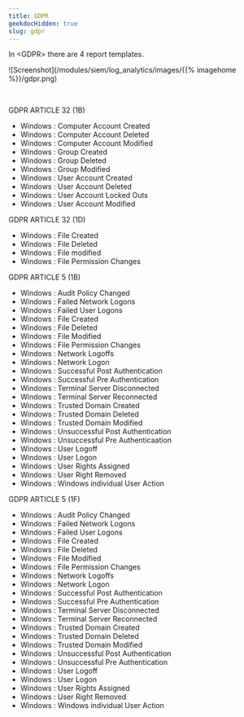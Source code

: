 ```yaml
---
title: GDPR
geekdocHidden: true
slug: gdpr
---
```


In \<GDPR> there are 4 report templates.

![Screenshot](/modules/siem/log_analytics/images/{{% imagehome %}}/gdpr.png)

&nbsp;

GDPR ARTICLE 32 (1B)
* Windows : Computer Account Created
* Windows : Computer Account Deleted
* Windows : Computer Account Modified
* Windows : Group Created
* Windows : Group Deleted
* Windows : Group Modified
* Windows : User Account Created
* Windows : User Account Deleted
* Windows : User Account Locked Outs
* Windows : User Account Modified

GDPR ARTICLE 32 (1D)
* Windows : File Created
* Windows : File Deleted
* Windows : File modified
* Windows : File Permission Changes

GDPR ARTICLE 5 (1B)
* Windows : Audit Policy Changed
* Windows : Failed Network Logons
* Windows : Failed User Logons
* Windows : File Created
* Windows : File Deleted
* Windows : File Modified
* Windows : File Permission Changes
* Windows : Network Logoffs
* Windows : Network Logon
* Windows : Successful Post Authentication
* Windows : Successful Pre Authentication
* Windows : Terminal Server Disconnected
* Windows : Terminal Server Reconnected
* Windows : Trusted Domain Created
* Windows : Trusted Domain Deleted
* Windows : Trusted Domain Modified
* Windows : Unsuccessful Post Authentication
* Windows : Unsuccessful Pre Authenticaation
* Windows : User Logoff
* Windows : User Logon
* Windows : User Rights Assigned
* Windows : User Right Removed
* Windows : Windows individual User Action

GDPR ARTICLE 5 (1F)
* Windows : Audit Policy Changed
* Windows : Failed Network Logons
* Windows : Failed User Logons
* Windows : File Created
* Windows : File Deleted
* Windows : File Modified
* Windows : File Permission Changes
* Windows : Network Logoffs
* Windows : Network Logon
* Windows : Successful Post Authentication
* Windows : Successful Pre Authentication
* Windows : Terminal Server Disconnected
* Windows : Terminal Server Reconnected
* Windows : Trusted Domain Created
* Windows : Trusted Domain Deleted
* Windows : Trusted Domain Modified
* Windows : Unsuccessful Post Authentication
* Windows : Unsuccessful Pre Authentication
* Windows : User Logoff
* Windows : User Logon
* Windows : User Rights Assigned
* Windows : User Right Removed
* Windows : Windows individual User Action



